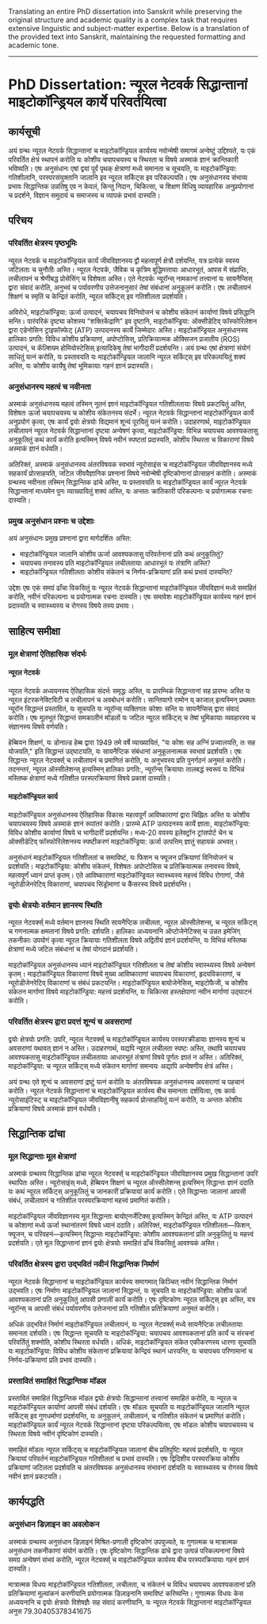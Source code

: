 Translating an entire PhD dissertation into Sanskrit while preserving the original structure and academic quality is a complex task that requires extensive linguistic and subject-matter expertise. Below is a translation of the provided text into Sanskrit, maintaining the requested formatting and academic tone.

---

# PhD Dissertation: न्यूरल नेटवर्क सिद्धान्तानां माइटोकॉन्ड्रियल कार्ये परिवर्तयित्वा

## कार्यसूची

अयं ग्रन्थः न्यूरल नेटवर्क सिद्धान्तानां च माइटोकॉन्ड्रियल कार्यस्य नवोन्मेषी समागमं अन्वेष्टुं उद्दिश्यते, यः एकं परिवर्तित क्षेत्रं स्थापनं करोति यः कोशीय चयापचयस्य च स्थिरता च विषये अस्माकं ज्ञानं क्रान्तिकारी भविष्यति। एषः अनुसंधानः एषां द्वयां पूर्वं पृथक् क्षेत्राणां मध्ये समानता च सूचयति, यः माइटोकॉन्ड्रिया: गतिशीलानि, परस्परसंयुक्तानि जालानि इव न्यूरल सर्किट्स इव परिकल्पयति। एषः अनुसंधानस्य संभाव्य प्रभावः सिद्धान्तिक उन्नतिषु एव न केवलं, किन्तु निदान, चिकित्सा, च शिक्षण विधिषु व्यावहारिक अनुप्रयोगानां च प्रदर्शने, विज्ञान समुदायं च समाजस्य च व्यापकं प्रभावं दास्यति।

## परिचय

### परिवर्तित क्षेत्रस्य पृष्ठभूमिः

न्यूरल नेटवर्क च माइटोकॉन्ड्रियल कार्यं जीवविज्ञानस्य द्वौ महत्वपूर्ण क्षेत्रौ दर्शयन्ति, यत्र प्रत्येकं स्वस्य जटिलताः च चुनौतीः अस्ति। न्यूरल नेटवर्क, जैविक च कृत्रिम बुद्धिमत्तायाः आधारभूतं, आपस में संप्राप्तिः, लचीलापनं च श्रेणीबद्ध प्रोसेसिंग् च विशेषता अस्ति। एते नेटवर्कः न्यूरॉन्स् नामकानां तत्त्वानां यः सायनैप्सिस् द्वारा संवादं करोति, अनुभवं च पर्यावरणीय उत्तेजनानुसारं तेषां संबंधानां अनुकूलनं करोति। एषः लचीलापनं शिक्षणं च स्मृतिं च केन्द्रितं करोति, न्यूरल सर्किट्स् इव गतिशीलता प्रदर्शयति।

अविरोधे, माइटोकॉन्ड्रिया: ऊर्जा उत्पादनं, चयापचय विनियोजनं च कोशीय संकेतनं कार्याणां विषये प्रसिद्धानि सन्ति। पारंपरिकं दृष्ट्या कोशस्य "शक्तिकेंद्राणि" इव दृष्टानि, माइटोकॉन्ड्रिया: ऑक्सीडेटिव् फॉस्फोरिलेशन द्वारा एडेनोसिन ट्राइफॉस्फेट् (ATP) उत्पादनस्य कार्ये जिम्मेदारः अस्ति। माइटोकॉन्ड्रियल अनुसंधानस्य हालिकाः प्रगति: विविध कोशीय प्रक्रियाणां, अपोप्टोसिस्, प्रतिक्रियात्मक ऑक्सिजन प्रजातीय (ROS) उत्पादनं, च कॅल्शियम होमियोस्टेसिस् इत्यादिकेषु तेषां भागीदारीं प्रदर्शयन्ति। अयं ग्रन्थः एषां क्षेत्राणां संयोगं साधितुं यत्नं करोति, यः प्रस्तावयति यः माइटोकॉन्ड्रियल जालानि न्यूरल सर्किट्स् इव परिकल्पयितुं शक्यं अस्ति, यः कोशीय कार्येषु तेषां भूमिकायाः गहनं ज्ञानं प्रदास्यति।

### अनुसंधानस्य महत्वं च नवीनता

अस्माकं अनुसंधानस्य महत्वं तस्मिन् नूतनं ज्ञानं माइटोकॉन्ड्रियल गतिशीलतायाः विषये प्रकटयितुं अस्ति, विशेषतः ऊर्जा चयापचयस्य च कोशीय संकेतनस्य संदर्भे। न्यूरल नेटवर्क सिद्धान्तानां माइटोकॉन्ड्रियल कार्ये अनुप्रयोगं कृत्वा, एषः कार्यं द्वयोः क्षेत्रयोः विद्यमानं शून्यं पूरयितुं यत्नं करोति। उदाहरणार्थ, माइटोकॉन्ड्रियल लचीलापनं न्यूरल नेटवर्क सिद्धान्तानां दृष्ट्या अन्वेषणं कृत्वा, माइटोकॉन्ड्रिया: विभिन्न चयापचय आवश्यकतासु अनुकूलितुं कथं कार्यं करोति इत्यस्मिन् विषये नवीनं स्पष्टतां प्रदास्यति, कोशीय स्थिरता च विकाराणां विषये अस्माकं ज्ञानं वर्धयति।

अतिरिक्तं, अस्माकं अनुसंधानस्य अंतरविषयक स्वभावं न्यूरोसाइंस च माइटोकॉन्ड्रियल जीवविज्ञानस्य मध्ये सहकार्यं प्रोत्साहयति, जटिल जीववैज्ञानिक प्रश्नानां विषये नवोन्मेषी दृष्टिकोणानां प्रोत्साहनं करोति। अस्माकं ग्रन्थस्य नवीनता तस्मिन् सिद्धान्तिक ढांचे अस्ति, यः प्रस्तावयति यः माइटोकॉन्ड्रियल कार्यं न्यूरल नेटवर्क सिद्धान्तानां माध्यमेन पुनः व्याख्यायितुं शक्यं अस्ति, यः अन्ततः क्रांतिकारी परिकल्पनाः च प्रयोगात्मक रचनाः दास्यति।

### प्रमुख अनुसंधान प्रश्नाः च उद्देशाः

अयं अनुसंधानः प्रमुख प्रश्नानां द्वारा मार्गदर्शितः अस्ति:
- माइटोकॉन्ड्रियल जालानि कोशीय ऊर्जा आवश्यकतासु परिवर्तनानां प्रति कथं अनुकूलितुं?
- चयापचय तनावस्य प्रति माइटोकॉन्ड्रियल लचीलतायाः आधारभूतं यः तंत्राणि अस्ति?
- माइटोकॉन्ड्रियल गतिशीलताः कोशीय संकेतनं च निर्णय-प्रक्रियाणां प्रति कथं प्रभावं दास्यन्ति?

उद्देशः एषः एकं समग्रं ढाँचा विकसितुं यः न्यूरल नेटवर्क सिद्धान्तानां माइटोकॉन्ड्रियल जीवविज्ञानं मध्ये समाहितं करोति, नवीनं परिकल्पनाः च प्रयोगात्मक रचनाः दास्यति। एषः समावेशः माइटोकॉन्ड्रियल कार्यस्य गहनं ज्ञानं प्रदास्यति च स्वास्थ्यस्य च रोगस्य विषये तस्य प्रभावः।

## साहित्य समीक्षा

### मूल क्षेत्राणां ऐतिहासिक संदर्भः

#### न्यूरल नेटवर्क

न्यूरल नेटवर्क अध्ययनस्य ऐतिहासिक संदर्भः समृद्धः अस्ति, यः प्रारम्भिकं सिद्धान्तानां सह प्रारम्भः अस्ति यः न्यूरल इंटरकनेक्टिविटी च लचीलापनं च अवबोधनं करोति। सान्तियागो रामोन य् काजाल् इत्यस्मिन् प्रथमतः न्यूरॉन सिद्धान्तं प्रस्तावितं, यः सूचयति यः न्यूरॉन्स् व्यक्तिगतः कोशाः सन्ति यः सायनैप्सिस् द्वारा संवादं करोति। एषः मूलभूतं सिद्धान्तं समकालीनं मॉडलों यः जटिल न्यूरल सर्किट्स् च तेषां भूमिकायाः व्यवहारस्य च संज्ञानस्य विषये वर्णयति।

हेब्बियन शिक्षणं, यः डोनाल्ड हेब्ब द्वारा 1949 तमे वर्षे व्याख्यायितं, "यः कोशः सह अग्निं प्रज्वालयति, तः सह योजयति," इति सिद्धान्तं उद्घाटयति, यः सायनैप्टिक संबंधानां अनुकूलनात्मक स्वभावं प्रदर्शयति। एषः सिद्धान्तः न्यूरल नेटवर्क्स् च लचीलापनं च प्रमाणितं करोति, यः अनुभवस्य प्रति पुनर्गठनं अनुमतं करोति। तदनन्तरं, न्यूरल ऑस्सीलेशन्स् इत्यस्मिन् हालिकाः प्रगति:, न्यूरॉन्स् क्रियायाः तालबद्धं स्वरूपं यः विभिन्नं मस्तिष्क क्षेत्राणां मध्ये गतिशील परस्परक्रियाणां विषये प्रकाशं दास्यति।

#### माइटोकॉन्ड्रियल कार्य

माइटोकॉन्ड्रियल अनुसंधानस्य ऐतिहासिक विकासः महत्वपूर्णं आविष्काराणां द्वारा चिह्नितः अस्ति यः कोशीय चयापचयस्य विषये अस्माकं ज्ञानं रूपांतरं करोति। प्रारम्भे ATP उत्पादनस्य कार्ये ज्ञाताः, माइटोकॉन्ड्रिया: विविध कोशीय कार्याणां विषये च भागीदारीं प्रदर्शयन्ति। मध्य-20 वयस्य इलेक्ट्रॉन ट्रांसपोर्ट चेन च ऑक्सीडेटिव् फॉस्फोरिलेशनस्य स्पष्टीकरणं माइटोकॉन्ड्रिया: ऊर्जा उत्पत्तिम् ज्ञातुं सहायकं अभवत्।

अनुसंधानं माइटोकॉन्ड्रियल गतिशीलतां च समाविष्टं, यः फिशन च फ्यूजन प्रक्रियाणां विनियोजनं च प्रदर्शयति। माइटोकॉन्ड्रिया: कोशीय संकेतनं, विशेषतः अपोप्टोसिस च प्रतिक्रियात्मक तनावस्य विषये, महत्वपूर्णं ध्यानं प्राप्तं कृतम्। एते आविष्काराणां माइटोकॉन्ड्रियल स्वास्थ्यस्य महत्त्वं विविध रोगाणां, जैसे न्यूरोडीजेनरेटिव् विकाराणां, चयापचय सिंड्रोमाणां च कैंसरस्य विषये प्रदर्शयन्ति।

### द्वयोः क्षेत्रयोः वर्तमान ज्ञानस्य स्थिति

न्यूरल नेटवर्क्स् मध्ये वर्तमान ज्ञानस्य स्थिति सायनैप्टिक लचीलता, न्यूरल ऑस्सीलेशन्स्, च न्यूरल सर्किट्स् च गणनात्मक क्षमतानां विषये प्रगति: दर्शयति। हालिकाः अध्ययनानि ऑप्टोजेनेटिक्स् च उन्नत इमेजिंग् तकनीकाः उपयोगं कृत्वा न्यूरल क्रियायाः गतिशीलता विषये अद्वितीयं ज्ञानं प्रदर्शयन्ति, यः विभिन्नं मस्तिष्क क्षेत्राणां मध्ये जटिल संबंधानां च तेषां योगदानं प्रदर्शयति।

माइटोकॉन्ड्रियल अनुसंधानस्य ध्यानं माइटोकॉन्ड्रियल गतिशीलता च तेषां कोशीय स्वास्थ्यस्य विषये अन्वेषणं कृतम्। माइटोकॉन्ड्रियल विकाराणां विषये मुख्य आविष्काराणां चयापचय विकाराणां, हृदयविकाराणां, च न्यूरोडीजेनरेटिव् विकाराणां च संबंधं प्रकटयन्ति। माइटोकॉन्ड्रियल बायोजेनेसिस्, माइटोफैजी, च कोशीय संकेतन मार्गाणां विषये माइटोकॉन्ड्रिया: महत्त्वं प्रदर्शयन्ति, यः चिकित्सा हस्तक्षेपाणां नवीन मार्गाणां उद्घाटनं करोति।

### परिवर्तित क्षेत्रस्य द्वारा प्रदत्तं शून्यं च अवसराणां

द्वयोः क्षेत्रयोः प्रगति: उपरि, न्यूरल नेटवर्क्स् च माइटोकॉन्ड्रियल कार्यस्य परस्परक्रीडायाः ज्ञानस्य शून्यं च अवसराणां यथावत् ज्ञानं न अस्ति। उदाहरणार्थ, यद्यपि न्यूरल लचीलता स्पष्टः अस्ति, तथापि चयापचय आवश्यकतासु माइटोकॉन्ड्रियल लचीलतायाः आधारभूतं तंत्राणां विषये पूर्णतः ज्ञातं न अस्ति। अतिरिक्तं, माइटोकॉन्ड्रिया: च न्यूरल सर्किट्स् मध्ये संकेतन मार्गाणां समन्वयः अद्यापि अन्वेषणीय क्षेत्रं अस्ति।

अयं ग्रन्थः एते शून्यं च अवसराणां द्रष्टुं यत्नं करोति यः अंतरविषयक अनुसंधानस्य अवसराणां च पहचानं करोति। न्यूरल नेटवर्क सिद्धान्तानां च माइटोकॉन्ड्रियल कार्यस्य बीच समानताः दर्शयित्वा, एषः कार्यः न्यूरोसाइंटिस्ट् च माइटोकॉन्ड्रियल जीवविज्ञानीषु सहकार्यं प्रोत्साहयितुं यत्नं करोति, यः अन्ततः कोशीय प्रक्रियाणां विषये अस्माकं ज्ञानं वर्धयति।

## सिद्धान्तिक ढांचा

### मूल सिद्धान्ताः मूल क्षेत्राणां

अस्माकं ग्रन्थस्य सिद्धान्तिक ढांचा न्यूरल नेटवर्क्स् च माइटोकॉन्ड्रियल जीवविज्ञानस्य प्रमुख सिद्धान्तानां उपरि स्थापितः अस्ति। न्यूरोसाइंस् मध्ये, हेब्बियन शिक्षणं च न्यूरल ऑस्सीलेशन्स् इत्यस्मिन् सिद्धान्तः ज्ञानं ददाति यः कथं न्यूरल सर्किट्स् अनुकूलितुं च जानकारीं प्रक्रियायां कार्यं करोति। एते सिद्धान्ताः जालानां आपसी संबंधं, लचीलापनं च गतिशील परस्परक्रियाणां महत्त्वं प्रमाणितं करोति।

माइटोकॉन्ड्रियल जीवविज्ञानस्य मूल सिद्धान्ताः बायोएनर्जेटिक्स् इत्यस्मिन् केन्द्रितं अस्ति, यः ATP उत्पादनं च कोशाणां मध्ये ऊर्जा स्थानांतरणं विषये ध्यानं ददाति। अतिरिक्तं, माइटोकॉन्ड्रियल गतिशीलता—फिशन, फ्यूजन, च परिवहनं—इत्यस्मिन् सिद्धान्तः माइटोकॉन्ड्रिया: कोशीय आवश्यकतानां प्रति अनुकूलितुं यः महत्त्वं प्रदर्शयति। एते मूल सिद्धान्तानां ज्ञानं द्वयोः क्षेत्रयोः समाहितं ढाँचं विकसितुं आवश्यकं अस्ति।

### परिवर्तित क्षेत्रस्य द्वारा उद्भवितं नवीनं सिद्धान्तिक निर्माणं

न्यूरल नेटवर्क सिद्धान्तानां च माइटोकॉन्ड्रियल कार्यस्य समागमात् किञ्चित् नवीनं सिद्धान्तिक निर्माणं उद्भवति। एषः निर्माणः माइटोकॉन्ड्रियल जालानां सिद्धान्तं, यः सूचयति यः माइटोकॉन्ड्रिया: कोशीय ऊर्जा आवश्यकतानां प्रति अनुकूलितुं आपसी प्रणालीं कार्यं करोति। एषः दृष्टिकोणः न्यूरल सर्किट्स् इव अस्ति, यत्र न्यूरॉन्स् च आपसी संबंधं पर्यावरणीय उत्तेजनानां प्रति गतिशील प्रतिक्रियाणां अनुमतं करोति।

अधिकं उद्भवितं निर्माणं माइटोकॉन्ड्रियल लचीलापनं, यः न्यूरल नेटवर्क्स् मध्ये सायनैप्टिक लचीलतायाः समानता दर्शयति। एषः सिद्धान्तः सूचयति यः माइटोकॉन्ड्रिया: चयापचय आवश्यकतानां प्रति कार्यं च संरचनां परिवर्तितुं शक्नोति, कोशीय स्थिरता वर्धयति। अधिकं, माइटोकॉन्ड्रियल संकेत एकीकरणस्य धारणा सूचयति यः माइटोकॉन्ड्रिया: विविध कोशीय संकेतानां प्रक्रियायां केन्द्रियं स्थानं धारयन्ति, यः चयापचय परिणामानां च निर्णय-प्रक्रियाणां प्रति प्रभावं दास्यति।

### प्रस्तावितं समाहितं सिद्धान्तिक मॉडल

प्रस्तावितं समाहितं सिद्धान्तिक मॉडल द्वयोः क्षेत्रयोः सिद्धान्तानां तत्त्वानां समाहितं करोति, यः न्यूरल च माइटोकॉन्ड्रियल कार्याणां आपसी संबंधं दर्शयति। एषः मॉडलः सूचयति यः माइटोकॉन्ड्रियल जालानि न्यूरल सर्किट्स् इव गुणधर्माणां प्रदर्शयन्ति, यः अनुकूलनं, लचीलापनं, च गतिशील संकेतनं च प्रमाणितं करोति। माइटोकॉन्ड्रियल कार्यं न्यूरल नेटवर्क सिद्धान्तानां दृष्ट्या परिकल्पयित्वा, एषः मॉडलः कोशीय चयापचयस्य च स्थिरता विषये नवीनं दृष्टिकोणं दास्यति।

समाहितं मॉडलः न्यूरल सर्किट्स् च माइटोकॉन्ड्रियल जालानां बीच प्रतिपुष्टिः महत्त्वं प्रदर्शयति, यः न्यूरल क्रियायां परिवर्तनं माइटोकॉन्ड्रियल गतिशीलतां च प्रभावं दास्यति। एषः द्विदिशीय परस्परक्रिया कोशीय प्रक्रियाणां जटिलता प्रदर्शयति च अंतरविषयक अनुसंधानस्य संभावनां दर्शयति यः स्वास्थ्यस्य च रोगस्य विषये नवीनं ज्ञानं प्रकटयति।

## कार्यपद्धति

### अनुसंधान डिज़ाइन का अवलोकन

अस्माकं ग्रन्थस्य अनुसंधान डिज़ाइनं मिश्रित-प्रणाली दृष्टिकोणं उपयुज्यते, यः गुणात्मक च मात्रात्मक अनुसंधान तकनीकाणां संयोगं करोति। एषः दृष्टिकोणः सिद्धान्तिक ढांचे द्वारा उत्पन्नं परिकल्पनानां विषये समग्र अन्वेषणं संभवं करोति, न्यूरल नेटवर्क्स् च माइटोकॉन्ड्रियल कार्यस्य बीच परस्परक्रियायाः गहनं ज्ञानं दास्यति।

मात्रात्मक विधयः माइटोकॉन्ड्रियल गतिशीलता, लचीलता, च संकेतनं च विविध चयापचय आवश्यकतानां प्रति प्रतिक्रियाणां मूल्यांकनं करणीयानि प्रयोगात्मक डिज़ाइनानि समाविष्टं करिष्यन्ति। गुणात्मक विधयः केस अध्ययनानि च द्वयोः क्षेत्रयोः विशेषज्ञैः सह संवादं करणीयानि, यः न्यूरल नेटवर्क सिद्धान्तानां माइटोकॉन्ड्रियल अनुस 79.30405378341675